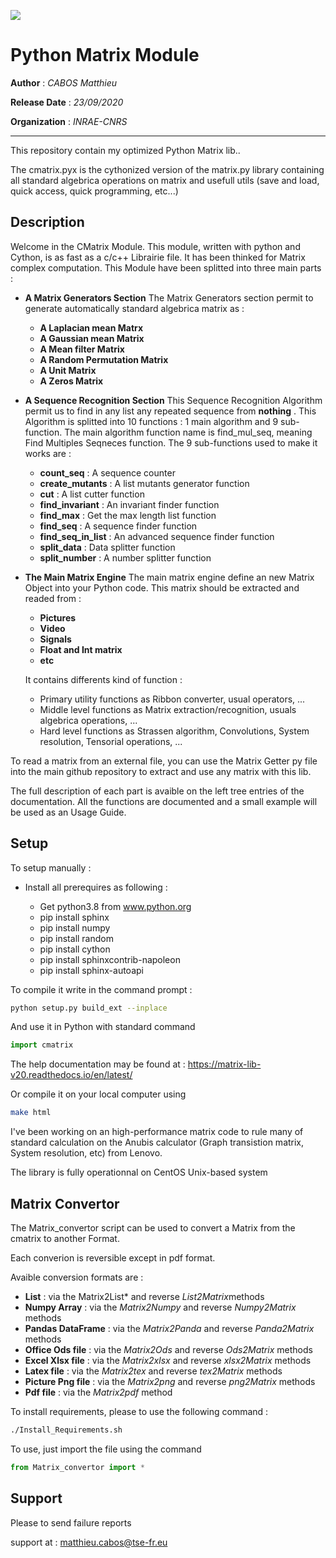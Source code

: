 ![](https://spinati.com/wp-content/uploads/2015/03/logo-cnrs.png)

# Python Matrix Module

**Author** : *CABOS Matthieu*

**Release Date**   : *23/09/2020*

**Organization** : *INRAE-CNRS*

______________________________________________________________________________________________________

This repository contain my optimized Python Matrix lib..

The cmatrix.pyx is the cythonized version of the matrix.py library containing all standard
algebrica operations on matrix and usefull utils (save and load, quick access, quick programming, etc...)

## Description


Welcome in the CMatrix Module. This module, written with python and Cython, is as fast as a c/c++ Librairie file. It has been thinked for Matrix complex computation. This Module have been splitted into three main parts :

* **A Matrix Generators Section**
		The Matrix Generators section permit to generate automatically standard algebrica matrix as :

 	* **A Laplacian mean Matrx**
	* **A Gaussian mean Matrix**
	* **A Mean filter Matrix**
	* **A Random Permutation Matrix**
	* **A Unit Matrix**
	* **A Zeros Matrix**

* **A Sequence Recognition Section**
		This Sequence Recognition Algorithm permit us to find in any list any repeated sequence from **nothing** .
		This Algorithm is splitted into 10 functions : 1 main algorithm and 9 sub-function.
		The main algorithm function name is find_mul_seq, meaning Find Multiples Seqneces function.
		The 9 sub-functions used to make it works are :

	* **count_seq** : A sequence counter
	* **create_mutants** : A list mutants generator function
	* **cut** : A list cutter function
	* **find_invariant** : An invariant finder function
	* **find_max** : Get the max length list function
	* **find_seq** : A sequence finder function
	* **find_seq_in_list** : An advanced sequence finder function
	* **split_data** : Data splitter function
	* **split_number** : A number splitter function

* **The Main Matrix Engine**
		The main matrix engine define an new Matrix Object into your Python code.
		This matrix should be extracted and readed from :

	* **Pictures**
	* **Video**
	* **Signals**
	* **Float and Int matrix**
	* **etc**
		
	It contains differents kind of function :

	* Primary utility functions as Ribbon converter, usual operators, ...
	* Middle level functions as Matrix extraction/recognition, usuals algebrica operations, ...
	* Hard level functions as Strassen algorithm, Convolutions, System resolution, Tensorial operations, ...

To read a matrix from an external file, you can use the Matrix Getter py file into the main github repository to extract and use any matrix with this lib.

The full description of each part is avaible on the left tree entries of the documentation.
All the functions are documented and a small example will be used as an Usage Guide.

## Setup

To setup manually :

* Install all prerequires as following :

  * Get python3.8 from www.python.org
  * pip install sphinx
  * pip install numpy
  * pip install random
  * pip install cython
  * pip install sphinxcontrib-napoleon
  * pip install sphinx-autoapi
  
To compile it write in the command prompt :
 ```bash
 python setup.py build_ext --inplace
```
 And use it in Python with standard command
  ```python
 import cmatrix
  ```
 The help documentation may be found at : https://matrix-lib-v20.readthedocs.io/en/latest/
 
 Or compile it on your local computer using
  ```bash
 make html
  ```
I've been working on an high-performance matrix code to rule many of standard calculation
on the Anubis calculator (Graph transistion matrix, System resolution, etc) from Lenovo.

The library is fully operationnal on CentOS Unix-based system

## Matrix Convertor

The Matrix_convertor script can be used to convert a Matrix from the cmatrix to another Format. 

Each converion is reversible except in pdf format. 

Avaible conversion formats are :
* **List** : via the Matrix2List* and reverse *List2Matrix*methods
* **Numpy Array** : via the *Matrix2Numpy* and reverse *Numpy2Matrix* methods
* **Pandas DataFrame** : via the *Matrix2Panda* and reverse *Panda2Matrix* methods
* **Office Ods file** : via the *Matrix2Ods* and reverse *Ods2Matrix* methods
* **Excel Xlsx file** : via the *Matrix2xlsx* and reverse *xlsx2Matrix* methods
* **Latex file** : via the *Matrix2tex* and reverse *tex2Matrix* methods
* **Picture Png file** : via the *Matrix2png* and reverse *png2Matrix* methods
* **Pdf file** : via the *Matrix2pdf* method
	
To install requirements, please to use the following command :

```bash
./Install_Requirements.sh
```

To use, just import the file using the command

```python
from Matrix_convertor import *
```

## Support

Please to send failure reports

support at : matthieu.cabos@tse-fr.eu
